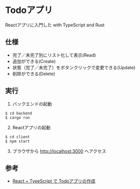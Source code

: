 # Todoアプリ

Reactアプリに入門した with TypeScript and Rust

## 仕様

- 完了／未完了別にリスト化して表示(Read)
- 追加ができる(Create)
- 状態（完了／未完了）をボタンクリックで変更できる(Update)
- 削除ができる(Delete)

## 実行

1. バックエンドの起動

```
$ cd backend
$ cargo run
```

2. Reactアプリの起動

```
$ cd client
$ npm start
```

3. ブラウザから [http://localhost:3000](http://localhost:3000) へアクセス

## 参考

- [React + TypeScript で Todoアプリの作成](https://qiita.com/tseno/items/b7133d73966c405b7249)

